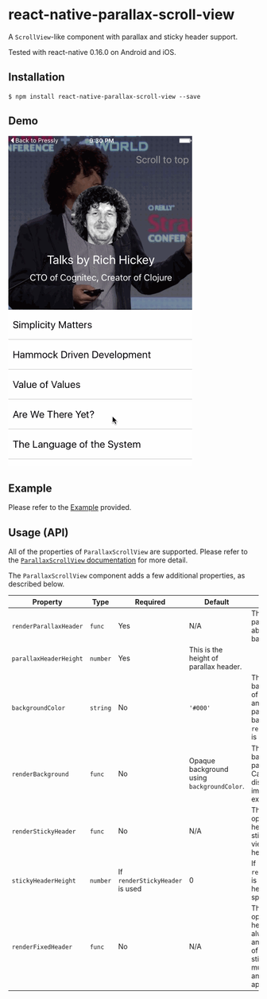 # react-native-parallax-scroll-view

A `ScrollView`-like component with parallax and sticky header support.

Tested with react-native 0.16.0 on Android and iOS.

## Installation

```
$ npm install react-native-parallax-scroll-view --save
```

## Demo

![](./parallax-scroll-view-ios.gif)

## Example

Please refer to the [Example](./Example/example.js) provided.

## Usage (API)

All of the properties of `ParallaxScrollView` are supported. Please refer to the
[`ParallaxScrollView` documentation](https://facebook.github.io/react-native/docs/scrollview.html) for more detail.

The `ParallaxScrollView` component adds a few additional properties, as described below.

| Property | Type | Required | Default | Description |
| -------- | ---- | -------- | ------- | ----------- |
| `renderParallaxHeader` |  `func` | Yes | N/A | This renders the parallax header above the background. |
| `parallaxHeaderHeight` | `number` | Yes | This is the height of parallax header. |
| `backgroundColor` | `string` | No | `'#000'` | This is the background color of sticky header, and also used as parallax header background color if `renderBackground` is not provided. |
| `renderBackground` | `func` | No | Opaque background using `backgroundColor`. | This renders the background of the parallax header. Can be used to display cover images for example. |
| `renderStickyHeader` | `func` | No | N/A | This renders an optional sticky header that will stick to the top of view when parallax header scrolls up. |
| `stickyHeaderHeight` | `number` | If `renderStickyHeader` is used | 0 | If `renderStickyHeader` is set, then its height must be specified. |
| `renderFixedHeader` | `func` | No | N/A | This renders an optional fixed header that will always be visible and fixed to the top of the view (and sticky header). You must set its height and width appropriately. |
